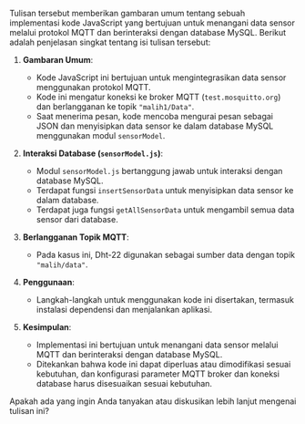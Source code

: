 Tulisan tersebut memberikan gambaran umum tentang sebuah implementasi kode JavaScript yang bertujuan untuk menangani data sensor melalui protokol MQTT dan berinteraksi dengan database MySQL. Berikut adalah penjelasan singkat tentang isi tulisan tersebut:

1. **Gambaran Umum**:
    - Kode JavaScript ini bertujuan untuk mengintegrasikan data sensor menggunakan protokol MQTT.
    - Kode ini mengatur koneksi ke broker MQTT (`test.mosquitto.org`) dan berlangganan ke topik `"malih1/Data"`.
    - Saat menerima pesan, kode mencoba mengurai pesan sebagai JSON dan menyisipkan data sensor ke dalam database MySQL menggunakan modul `sensorModel`.

2. **Interaksi Database (`sensorModel.js`)**:
    - Modul `sensorModel.js` bertanggung jawab untuk interaksi dengan database MySQL.
    - Terdapat fungsi `insertSensorData` untuk menyisipkan data sensor ke dalam database.
    - Terdapat juga fungsi `getAllSensorData` untuk mengambil semua data sensor dari database.

3. **Berlangganan Topik MQTT**:
    - Pada kasus ini, Dht-22 digunakan sebagai sumber data dengan topik `"malih/data"`.

4. **Penggunaan**:
    - Langkah-langkah untuk menggunakan kode ini disertakan, termasuk instalasi dependensi dan menjalankan aplikasi.

5. **Kesimpulan**:
    - Implementasi ini bertujuan untuk menangani data sensor melalui MQTT dan berinteraksi dengan database MySQL.
    - Ditekankan bahwa kode ini dapat diperluas atau dimodifikasi sesuai kebutuhan, dan konfigurasi parameter MQTT broker dan koneksi database harus disesuaikan sesuai kebutuhan.

Apakah ada yang ingin Anda tanyakan atau diskusikan lebih lanjut mengenai tulisan ini?
